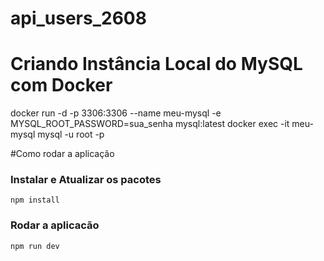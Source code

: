 # api_users_2608

# Criando Instância Local do MySQL com Docker
docker run -d -p 3306:3306 --name meu-mysql -e MYSQL_ROOT_PASSWORD=sua_senha mysql:latest
docker exec -it meu-mysql mysql -u root -p


#Como rodar a aplicação

### Instalar e Atualizar os pacotes
```node
npm install
```

### Rodar a aplicacão
```node
npm run dev
```